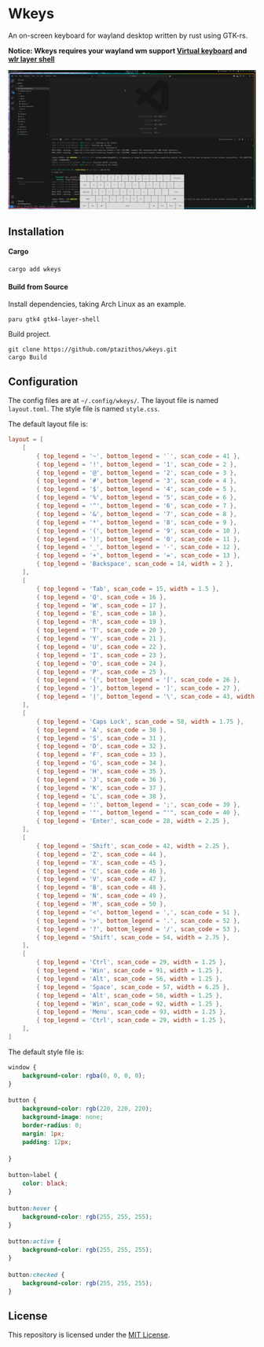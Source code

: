 # Wkeys
An on-screen keyboard for wayland desktop written by rust using GTK-rs.

**Notice: Wkeys requires your wayland wm support [Virtual keyboard](https://wayland.app/protocols/virtual-keyboard-unstable-v1) and [wlr layer shell](https://wayland.app/protocols/wlr-layer-shell-unstable-v1)**

![Default Layout](./assets/default.png)

## Installation
#### Cargo

```shell
cargo add wkeys
```

#### Build from Source
Install dependencies, taking Arch Linux as an example.
```shell
paru gtk4 gtk4-layer-shell
```
Build project.
```shell
git clone https://github.com/ptazithos/wkeys.git
cargo Build 
```

## Configuration
The config files are at `~/.config/wkeys/`. The layout file is named `layout.toml`. The style file is named `style.css`.


The default layout file is: 
```toml
layout = [
    [
        { top_legend = '~', bottom_legend = '`', scan_code = 41 },
        { top_legend = '!', bottom_legend = '1', scan_code = 2 },
        { top_legend = '@', bottom_legend = '2', scan_code = 3 },
        { top_legend = '#', bottom_legend = '3', scan_code = 4 },
        { top_legend = '$', bottom_legend = '4', scan_code = 5 },
        { top_legend = '%', bottom_legend = '5', scan_code = 6 },
        { top_legend = '^', bottom_legend = '6', scan_code = 7 },
        { top_legend = '&', bottom_legend = '7', scan_code = 8 },
        { top_legend = '*', bottom_legend = '8', scan_code = 9 },
        { top_legend = '(', bottom_legend = '9', scan_code = 10 },
        { top_legend = ')', bottom_legend = '0', scan_code = 11 },
        { top_legend = '_', bottom_legend = '-', scan_code = 12 },
        { top_legend = '+', bottom_legend = '=', scan_code = 13 },
        { top_legend = 'Backspace', scan_code = 14, width = 2 },
    ],
    [
        { top_legend = 'Tab', scan_code = 15, width = 1.5 },
        { top_legend = 'Q', scan_code = 16 },
        { top_legend = 'W', scan_code = 17 },
        { top_legend = 'E', scan_code = 18 },
        { top_legend = 'R', scan_code = 19 },
        { top_legend = 'T', scan_code = 20 },
        { top_legend = 'Y', scan_code = 21 },
        { top_legend = 'U', scan_code = 22 },
        { top_legend = 'I', scan_code = 23 },
        { top_legend = 'O', scan_code = 24 },
        { top_legend = 'P', scan_code = 25 },
        { top_legend = '{', bottom_legend = '[', scan_code = 26 },
        { top_legend = '}', bottom_legend = ']', scan_code = 27 },
        { top_legend = '|', bottom_legend = '\', scan_code = 43, width = 1.5 },
    ],
    [
        { top_legend = 'Caps Lock', scan_code = 58, width = 1.75 },
        { top_legend = 'A', scan_code = 30 },
        { top_legend = 'S', scan_code = 31 },
        { top_legend = 'D', scan_code = 32 },
        { top_legend = 'F', scan_code = 33 },
        { top_legend = 'G', scan_code = 34 },
        { top_legend = 'H', scan_code = 35 },
        { top_legend = 'J', scan_code = 36 },
        { top_legend = 'K', scan_code = 37 },
        { top_legend = 'L', scan_code = 38 },
        { top_legend = ':', bottom_legend = ';', scan_code = 39 },
        { top_legend = '"', bottom_legend = "'", scan_code = 40 },
        { top_legend = 'Enter', scan_code = 28, width = 2.25 },
    ],
    [
        { top_legend = 'Shift', scan_code = 42, width = 2.25 },
        { top_legend = 'Z', scan_code = 44 },
        { top_legend = 'X', scan_code = 45 },
        { top_legend = 'C', scan_code = 46 },
        { top_legend = 'V', scan_code = 47 },
        { top_legend = 'B', scan_code = 48 },
        { top_legend = 'N', scan_code = 49 },
        { top_legend = 'M', scan_code = 50 },
        { top_legend = '<', bottom_legend = ',', scan_code = 51 },
        { top_legend = '>', bottom_legend = '.', scan_code = 52 },
        { top_legend = '?', bottom_legend = '/', scan_code = 53 },
        { top_legend = 'Shift', scan_code = 54, width = 2.75 },
    ],
    [
        { top_legend = 'Ctrl', scan_code = 29, width = 1.25 },
        { top_legend = 'Win', scan_code = 91, width = 1.25 },
        { top_legend = 'Alt', scan_code = 56, width = 1.25 },
        { top_legend = 'Space', scan_code = 57, width = 6.25 },
        { top_legend = 'Alt', scan_code = 56, width = 1.25 },
        { top_legend = 'Win', scan_code = 92, width = 1.25 },
        { top_legend = 'Menu', scan_code = 93, width = 1.25 },
        { top_legend = 'Ctrl', scan_code = 29, width = 1.25 },
    ],
]

```

The default style file is:

```css
window {
    background-color: rgba(0, 0, 0, 0);
}

button {
    background-color: rgb(220, 220, 220);
    background-image: none;
    border-radius: 0;
    margin: 1px;
    padding: 12px;

}

button>label {
    color: black;
}

button:hover {
    background-color: rgb(255, 255, 255);
}

button:active {
    background-color: rgb(255, 255, 255);
}

button:checked {
    background-color: rgb(255, 255, 255);
}
```

## License

This repository is licensed under the [MIT License](LICENSE).
